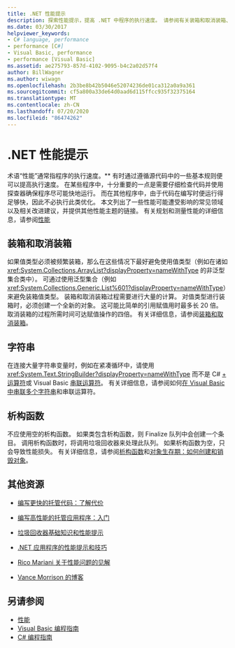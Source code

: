 ```yaml
---
title: .NET 性能提示
description: 探索性能提示，提高 .NET 中程序的执行速度。 请参阅有关装箱和取消装箱、字符串和析构函数的提示。
ms.date: 03/30/2017
helpviewer_keywords:
- C# language, performance
- performance [C#]
- Visual Basic, performance
- performance [Visual Basic]
ms.assetid: ae275793-857d-4102-9095-b4c2a02d57f4
author: BillWagner
ms.author: wiwagn
ms.openlocfilehash: 2b3be8b42b5046e52074236de01ca312a0a9a361
ms.sourcegitcommit: cf5a800a33de64d0aad6d115ffcc935f32375164
ms.translationtype: MT
ms.contentlocale: zh-CN
ms.lasthandoff: 07/20/2020
ms.locfileid: "86474262"
---
```

# <a name="net-performance-tips"></a>.NET 性能提示
术语“性能”通常指程序的执行速度。** 有时通过遵循源代码中的一些基本规则便可以提高执行速度。 在某些程序中，十分重要的一点是需要仔细检查代码并使用探查器确保程序尽可能快地运行。 而在其他程序中，由于代码在编写时便运行得足够快，因此不必执行此类优化。 本文列出了一些性能可能遭受影响的常见领域以及相关改进建议，并提供其他性能主题的链接。 有关规划和测量性能的详细信息，请参阅[性能](index.md)  
  
## <a name="boxing-and-unboxing"></a>装箱和取消装箱  
 如果值类型必须被频繁装箱，那么在这些情况下最好避免使用值类型（例如在诸如 <xref:System.Collections.ArrayList?displayProperty=nameWithType> 的非泛型集合类中）。 可通过使用泛型集合（例如 <xref:System.Collections.Generic.List%601?displayProperty=nameWithType>）来避免装箱值类型。 装箱和取消装箱过程需要进行大量的计算。 对值类型进行装箱时，必须创建一个全新的对象。 这可能比简单的引用赋值用时最多长 20 倍。 取消装箱的过程所需时间可达赋值操作的四倍。 有关详细信息，请参阅[装箱和取消装箱](../../csharp/programming-guide/types/boxing-and-unboxing.md)。  
  
## <a name="strings"></a>字符串  
 在连接大量字符串变量时，例如在紧凑循环中，请使用 <xref:System.Text.StringBuilder?displayProperty=nameWithType> 而不是 C# [+ 运算符](../../csharp/language-reference/operators/addition-operator.md)或 Visual Basic [串联运算符](../../visual-basic/language-reference/operators/concatenation-operators.md)。 有关详细信息，请参阅如何[在 Visual Basic 中](../../visual-basic/programming-guide/language-features/operators-and-expressions/concatenation-operators.md)[串联多个字符串](../../csharp/how-to/concatenate-multiple-strings.md)和串联运算符。  
  
## <a name="destructors"></a>析构函数  
 不应使用空的析构函数。 如果类包含析构函数，则 Finalize 队列中会创建一个条目。 调用析构函数时，将调用垃圾回收器来处理此队列。 如果析构函数为空，只会导致性能损失。 有关详细信息，请参阅[析构函数](../../csharp/programming-guide/classes-and-structs/destructors.md)和[对象生存期：如何创建和销毁对象](../../visual-basic/programming-guide/language-features/objects-and-classes/object-lifetime-how-objects-are-created-and-destroyed.md)。  
  
## <a name="other-resources"></a>其他资源  
  
- [编写更快的托管代码：了解代价](https://docs.microsoft.com/previous-versions/dotnet/articles/ms973852(v=msdn.10))  
  
- [编写高性能的托管应用程序：入门](https://docs.microsoft.com/previous-versions/dotnet/articles/ms973858(v=msdn.10))  
  
- [垃圾回收器基础知识和性能提示](https://docs.microsoft.com/previous-versions/dotnet/articles/ms973837(v=msdn.10))  
  
- [.NET 应用程序的性能提示和技巧](https://docs.microsoft.com/previous-versions/dotnet/articles/ms973839(v=msdn.10))  

- [Rico Mariani 关于性能问题的见解](https://docs.microsoft.com/archive/blogs/ricom/)  

- [Vance Morrison 的博客](https://docs.microsoft.com/archive/blogs/vancem/)
  
## <a name="see-also"></a>另请参阅

- [性能](index.md)
- [Visual Basic 编程指南](../../visual-basic/programming-guide/index.md)
- [C# 编程指南](../../csharp/programming-guide/index.md)
